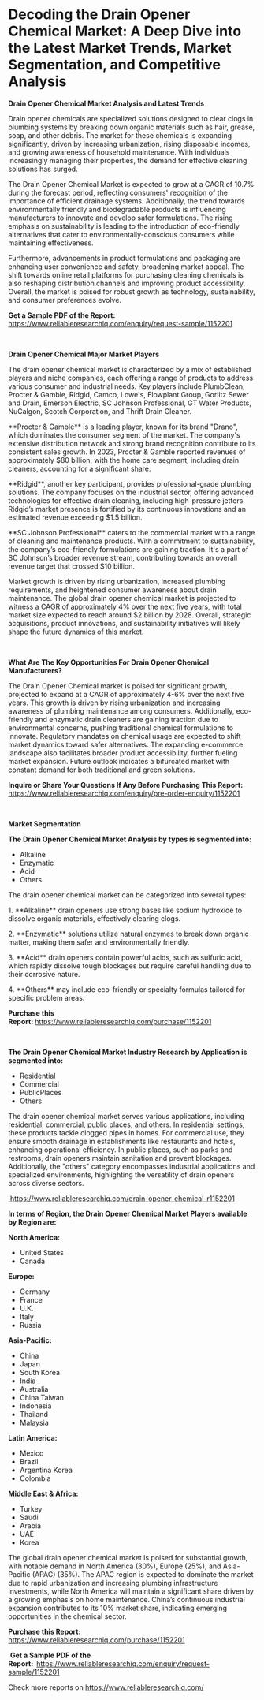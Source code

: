 <p><h1>Decoding the Drain Opener Chemical Market: A Deep Dive into the Latest Market Trends, Market Segmentation, and Competitive Analysis</h1></p><p><strong>Drain Opener Chemical Market Analysis and Latest Trends</strong></p>
<p><p>Drain opener chemicals are specialized solutions designed to clear clogs in plumbing systems by breaking down organic materials such as hair, grease, soap, and other debris. The market for these chemicals is expanding significantly, driven by increasing urbanization, rising disposable incomes, and growing awareness of household maintenance. With individuals increasingly managing their properties, the demand for effective cleaning solutions has surged.</p><p>The Drain Opener Chemical Market is expected to grow at a CAGR of 10.7% during the forecast period, reflecting consumers' recognition of the importance of efficient drainage systems. Additionally, the trend towards environmentally friendly and biodegradable products is influencing manufacturers to innovate and develop safer formulations. The rising emphasis on sustainability is leading to the introduction of eco-friendly alternatives that cater to environmentally-conscious consumers while maintaining effectiveness.</p><p>Furthermore, advancements in product formulations and packaging are enhancing user convenience and safety, broadening market appeal. The shift towards online retail platforms for purchasing cleaning chemicals is also reshaping distribution channels and improving product accessibility. Overall, the market is poised for robust growth as technology, sustainability, and consumer preferences evolve.</p></p>
<p><strong>Get a Sample PDF of the Report:&nbsp;</strong> <a href="https://www.reliableresearchiq.com/enquiry/request-sample/1152201?utm_campaign=3299&utm_medium=2&utm_source=Github&utm_content=ia&utm_term=31032025&utm_id=drain-opener-chemical">https://www.reliableresearchiq.com/enquiry/request-sample/1152201</a></p>
<p>&nbsp;</p>
<p><strong>Drain Opener Chemical Major Market Players</strong></p>
<p><p>The drain opener chemical market is characterized by a mix of established players and niche companies, each offering a range of products to address various consumer and industrial needs. Key players include PlumbClean, Procter & Gamble, Ridgid, Camco, Lowe's, Flowplant Group, Gorlitz Sewer and Drain, Emerson Electric, SC Johnson Professional, GT Water Products, NuCalgon, Scotch Corporation, and Thrift Drain Cleaner.</p><p>**Procter & Gamble** is a leading player, known for its brand "Drano", which dominates the consumer segment of the market. The company's extensive distribution network and strong brand recognition contribute to its consistent sales growth. In 2023, Procter & Gamble reported revenues of approximately $80 billion, with the home care segment, including drain cleaners, accounting for a significant share.</p><p>**Ridgid**, another key participant, provides professional-grade plumbing solutions. The company focuses on the industrial sector, offering advanced technologies for effective drain cleaning, including high-pressure jetters. Ridgid’s market presence is fortified by its continuous innovations and an estimated revenue exceeding $1.5 billion.</p><p>**SC Johnson Professional** caters to the commercial market with a range of cleaning and maintenance products. With a commitment to sustainability, the company’s eco-friendly formulations are gaining traction. It's a part of SC Johnson’s broader revenue stream, contributing towards an overall revenue target that crossed $10 billion.</p><p>Market growth is driven by rising urbanization, increased plumbing requirements, and heightened consumer awareness about drain maintenance. The global drain opener chemical market is projected to witness a CAGR of approximately 4% over the next five years, with total market size expected to reach around $2 billion by 2028. Overall, strategic acquisitions, product innovations, and sustainability initiatives will likely shape the future dynamics of this market.</p></p>
<p>&nbsp;</p>
<p><strong>What Are The Key Opportunities For Drain Opener Chemical Manufacturers?</strong></p>
<p><p>The Drain Opener Chemical market is poised for significant growth, projected to expand at a CAGR of approximately 4-6% over the next five years. This growth is driven by rising urbanization and increasing awareness of plumbing maintenance among consumers. Additionally, eco-friendly and enzymatic drain cleaners are gaining traction due to environmental concerns, pushing traditional chemical formulations to innovate. Regulatory mandates on chemical usage are expected to shift market dynamics toward safer alternatives. The expanding e-commerce landscape also facilitates broader product accessibility, further fueling market expansion. Future outlook indicates a bifurcated market with constant demand for both traditional and green solutions.</p></p>
<p><strong>Inquire or Share Your Questions If Any Before Purchasing This Report:</strong> <a href="https://www.reliableresearchiq.com/enquiry/pre-order-enquiry/1152201?utm_campaign=3299&utm_medium=2&utm_source=Github&utm_content=ia&utm_term=31032025&utm_id=drain-opener-chemical">https://www.reliableresearchiq.com/enquiry/pre-order-enquiry/1152201</a></p>
<p>&nbsp;</p>
<p><strong>Market Segmentation</strong></p>
<p><strong>The Drain Opener Chemical Market Analysis by types is segmented into:</strong></p>
<p><ul><li>Alkaline</li><li>Enzymatic</li><li>Acid</li><li>Others</li></ul></p>
<p><p>The drain opener chemical market can be categorized into several types: </p><p>1. **Alkaline** drain openers use strong bases like sodium hydroxide to dissolve organic materials, effectively clearing clogs. </p><p>2. **Enzymatic** solutions utilize natural enzymes to break down organic matter, making them safer and environmentally friendly. </p><p>3. **Acid** drain openers contain powerful acids, such as sulfuric acid, which rapidly dissolve tough blockages but require careful handling due to their corrosive nature. </p><p>4. **Others** may include eco-friendly or specialty formulas tailored for specific problem areas.</p></p>
<p><strong>Purchase this Report:&nbsp;</strong><a href="https://www.reliableresearchiq.com/purchase/1152201?utm_campaign=3299&utm_medium=2&utm_source=Github&utm_content=ia&utm_term=31032025&utm_id=drain-opener-chemical">https://www.reliableresearchiq.com/purchase/1152201</a></p>
<p>&nbsp;</p>
<p><strong>The Drain Opener Chemical Market Industry Research by Application is segmented into:</strong></p>
<p><ul><li>Residential</li><li>Commercial</li><li>PublicPlaces</li><li>Others</li></ul></p>
<p><p>The drain opener chemical market serves various applications, including residential, commercial, public places, and others. In residential settings, these products tackle clogged pipes in homes. For commercial use, they ensure smooth drainage in establishments like restaurants and hotels, enhancing operational efficiency. In public places, such as parks and restrooms, drain openers maintain sanitation and prevent blockages. Additionally, the "others" category encompasses industrial applications and specialized environments, highlighting the versatility of drain openers across diverse sectors.</p></p>
<p><a href="https://www.reliableresearchiq.com/drain-opener-chemical-r1152201?utm_campaign=3299&utm_medium=2&utm_source=Github&utm_content=ia&utm_term=31032025&utm_id=drain-opener-chemical">&nbsp;https://www.reliableresearchiq.com/drain-opener-chemical-r1152201</a></p>
<p><strong>In terms of Region, the Drain Opener Chemical Market Players available by Region are:</strong></p>
<p>
    <p> <strong> North America: </strong>
        <ul>
            <li>United States</li>
            <li>Canada</li>
        </ul>
        </p> 
    <p> <strong> Europe: </strong>
        <ul>
            <li>Germany</li>
            <li>France</li>
            <li>U.K.</li>
            <li>Italy</li>
            <li>Russia</li>
        </ul>
        </p> 
    <p> <strong> Asia-Pacific: </strong>
        <ul>
            <li>China</li>
            <li>Japan</li>
            <li>South Korea</li>
            <li>India</li>
            <li>Australia</li>
            <li>China Taiwan</li>
            <li>Indonesia</li>
            <li>Thailand</li>
            <li>Malaysia</li>
        </ul>
        </p> 
    <p> <strong> Latin America: </strong>
        <ul>
            <li>Mexico</li>
            <li>Brazil</li>
            <li>Argentina Korea</li>
            <li>Colombia</li>
        </ul>
        </p> 
    <p> <strong> Middle East & Africa: </strong>
        <ul>
            <li>Turkey</li>
            <li>Saudi</li>
            <li>Arabia</li>
            <li>UAE</li>
            <li>Korea</li>
        </ul>
    </p>
    </p>
<p><p>The global drain opener chemical market is poised for substantial growth, with notable demand in North America (30%), Europe (25%), and Asia-Pacific (APAC) (35%). The APAC region is expected to dominate the market due to rapid urbanization and increasing plumbing infrastructure investments, while North America will maintain a significant share driven by a growing emphasis on home maintenance. China’s continuous industrial expansion contributes to its 10% market share, indicating emerging opportunities in the chemical sector.</p></p>
<p><strong>Purchase this Report: </strong><a href="https://www.reliableresearchiq.com/purchase/1152201?utm_campaign=3299&utm_medium=2&utm_source=Github&utm_content=ia&utm_term=31032025&utm_id=drain-opener-chemical">https://www.reliableresearchiq.com/purchase/1152201</a></p>
<p>&nbsp;<strong>Get a Sample PDF of the Report:&nbsp;&nbsp;</strong><a href="https://www.reliableresearchiq.com/enquiry/request-sample/1152201?utm_campaign=3299&utm_medium=2&utm_source=Github&utm_content=ia&utm_term=31032025&utm_id=drain-opener-chemical">https://www.reliableresearchiq.com/enquiry/request-sample/1152201</a></p>
<p><strong></strong></p>
<p>Check more reports on <a href="https://www.reliableresearchiq.com/?utm_campaign=3299&utm_medium=2&utm_source=Github&utm_content=ia&utm_term=31032025&utm_id=drain-opener-chemical">https://www.reliableresearchiq.com/</a></p>